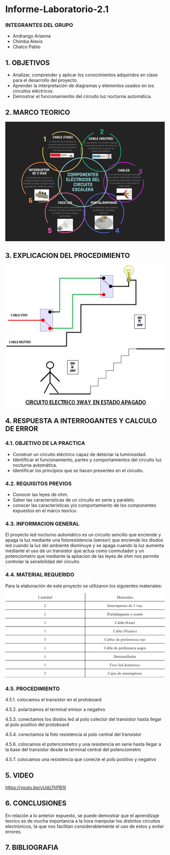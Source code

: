 # Informe-Laboratorio-2.1
### INTEGRANTES DEL GRUPO

- Andrango Arianna
- Chimba Alexis
- Chalco Pablo

## 1. OBJETIVOS

- Analizar, comprender y aplicar los conocimientos adquiridos en clase para el desarrollo del proyecto.
- Aprender la interpretación de diagramas y elementos usados en los circuitos eléctricos.
- Demostrar el funcionamientio del circuito luz nocturna automática.

## 2. MARCO TEORICO

![](https://github.com/apchimba/Informe-Laboratorio-2/blob/main/Circuitoescalera.png)

## 3. EXPLICACION DEL PROCEDIMIENTO


![](https://github.com/apchimba/Informe-Laboratorio-2/blob/main/vaiven.png)


## 4. RESPUESTA A INTERROGANTES Y CALCULO DE ERROR



### 4.1. OBJETIVO DE LA PRACTICA

- Construir un circuito eléctrico capaz de detectar la luminosidad.
- Identificar el funcionamiento, partes y comportamientos del circuito luz nocturna automática.
- Identificar los principios que se hacen presentes en el circuito.

### 4.2. REQUISITOS PREVIOS

- Conocer las leyes de ohm.
- Saber las caracteristicas de un circuito en serie y paralelo.
- conocer las caracteristicas y/o comportamiento de los componentes expuestos en el marco teorico.

### 4.3. INFORMACION GENERAL

El proyecto led nocturno automático es un circuito sencillo que enciende y apaga la luz mediante una fotoresistencia (sensor) que enciende los diodos led cuando la luz del ambiente disminuye y se apaga cuando la luz aumenta mediante el uso de un transistor que actua como conmutador y un potenciometro que mediante la apliacion de las leyes de ohm nos permite controlar la sensibilidad del circuito.

### 4.4. MATERIAL REQUERIDO

Para la elaboración de este proyecto se utilizaron los siguientes materiales:

![](https://github.com/apchimba/Informe-Laboratorio-2/blob/main/materialesescalera.png)

### 4.5. PROCEDIMIENTO

4.5.1. colocamos el transistor en el protoboard

4.5.2. polarizamos el terminal emisor a negativo

4.5.3. conectamos los diodos led al polo colector del transistor hasta llegar al polo positivo del protoboard

4.5.4. conectamos la foto resistencia al polo central del transistor

4.5.6. colocamos el potenciometro y una resistencia en serie hasta llegar a la base del transistor desde la terminal central del potenciometro

4.5.7. colocamos una resistencia que conecte el polo positivo y negativo

## 5. VIDEO

https://youtu.be/vUdz7hPB1lI

## 6. CONCLUSIONES

En relación a lo anterior expuesto, se puede demostrar que el aprendizaje teorico es de mucha importancia a la hora manipular los distintos circuitos electrónicos, ta que nos facilitan considerablemente el uso de estos y evitar errores.


## 7. BIBLIOGRAFIA
